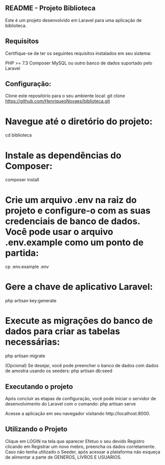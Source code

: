 ## README - Projeto Biblioteca
Este é um projeto desenvolvido em Laravel para uma aplicação de biblioteca.

## Requisitos
Certifique-se de ter os seguintes requisitos instalados em seu sistema:

PHP >= 7.3
Composer
MySQL ou outro banco de dados suportado pelo Laravel


## Configuração:

Clone este repositório para o seu ambiente local:
git clone https://github.com/HenriqueoNovaes/biblioteca.git

# Navegue até o diretório do projeto:
cd biblioteca

# Instale as dependências do Composer:
composer install

# Crie um arquivo .env na raiz do projeto e configure-o com as suas credenciais de banco de dados. Você pode usar o arquivo .env.example como um ponto de partida:
cp .env.example .env

# Gere a chave de aplicativo Laravel:
php artisan key:generate

# Execute as migrações do banco de dados para criar as tabelas necessárias:
php artisan migrate

(Opcional) Se desejar, você pode preencher o banco de dados com dados de amostra usando os seeders:
php artisan db:seed

## Executando o projeto

Após concluir as etapas de configuração, você pode iniciar o servidor de desenvolvimento do Laravel com o comando:
php artisan serve

Acesse a aplicação em seu navegador visitando http://localhost:8000.

## Utilizando o Projeto

Clique em LOGIN na tela que aparecer
Efetuo o seu devido Registro clicando em Registrar um novo mebro, preencha os dados corretamente.
Caso não tenha utilizado o Seeder, após acessar a plataforma não esqueça de alimentar a parte de GENEROS, LIVROS E USUARIOS. 


